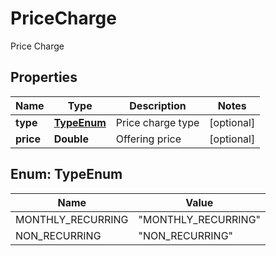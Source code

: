 

# PriceCharge

Price  Charge

## Properties

| Name | Type | Description | Notes |
|------------ | ------------- | ------------- | -------------|
|**type** | [**TypeEnum**](#TypeEnum) | Price charge type |  [optional] |
|**price** | **Double** | Offering price |  [optional] |



## Enum: TypeEnum

| Name | Value |
|---- | -----|
| MONTHLY_RECURRING | &quot;MONTHLY_RECURRING&quot; |
| NON_RECURRING | &quot;NON_RECURRING&quot; |



